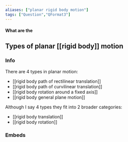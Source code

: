 ```yaml
---
aliases: ["planar rigid body motion"]
tags: ["Question","QFormat3"]
---
```


#### What are the
## Types of planar [[rigid body]] motion
### Info
There are 4 types in planar motion:
- [[rigid body path of rectilinear translation]]
- [[rigid body path of curvilinear translation]]
- [[rigid body rotation around a fixed axis]]
- [[rigid body general plane motion]]

Although I say 4 types they fit into 2 broader categories:
- [[rigid body translation]]
- [[rigid body rotation]]

### Embeds